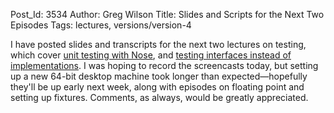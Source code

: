 Post_Id: 3534
Author: Greg Wilson
Title: Slides and Scripts for the Next Two Episodes
Tags: lectures, versions/version-4

<p>I have posted slides and transcripts for the next two lectures on testing, which cover <a href="|filename|/4_0/test/unit.html">unit testing with Nose</a>, and <a href="|filename|/4_0/test/interface.html">testing interfaces instead of implementations</a>. I was hoping to record the screencasts today, but setting up a new 64-bit desktop machine took longer than expected&mdash;hopefully they'll be up early next week, along with episodes on floating point and setting up fixtures. Comments, as always, would be greatly appreciated.</p>
